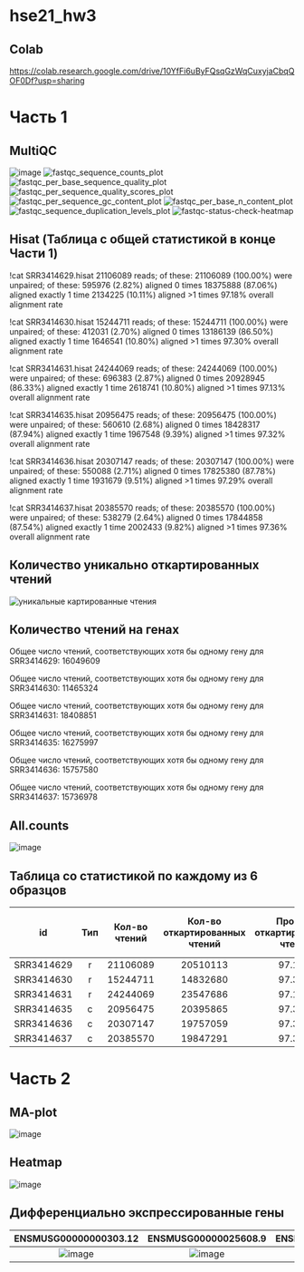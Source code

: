 # hse21_hw3

## Colab

https://colab.research.google.com/drive/10YfFi6uByFQsqGzWqCuxyjaCbqQOF0Df?usp=sharing

# Часть 1
## MultiQC

![image](https://user-images.githubusercontent.com/79662580/144418472-6b476852-4dea-44cb-9a14-49f62e0a2c4c.png)
![fastqc_sequence_counts_plot](https://user-images.githubusercontent.com/79662580/144418511-32fc7ad5-17d3-4598-9e08-a4ee5f8804f0.png)
![fastqc_per_base_sequence_quality_plot](https://user-images.githubusercontent.com/79662580/144418605-165d2aa4-53ec-47c3-83d3-6060389f2e93.png)
![fastqc_per_sequence_quality_scores_plot](https://user-images.githubusercontent.com/79662580/144418632-e08c3229-930d-4850-a7b5-87a6a39c1f69.png)
![fastqc_per_sequence_gc_content_plot](https://user-images.githubusercontent.com/79662580/144418722-329cc736-5d53-499b-9b34-0a0d4555dc3b.png)
![fastqc_per_base_n_content_plot](https://user-images.githubusercontent.com/79662580/144418756-9836a152-ebe6-42dd-bcf6-909a074242a2.png)
![fastqc_sequence_duplication_levels_plot](https://user-images.githubusercontent.com/79662580/144418787-70c5b961-17d1-4634-a79f-784e441676f3.png)
![fastqc-status-check-heatmap](https://user-images.githubusercontent.com/79662580/144418805-09c58666-cc86-4683-aa1d-bf255a102d5d.png)

## Hisat (Таблица с общей статистикой в конце Части 1)
!cat SRR3414629.hisat
21106089 reads; of these:
  21106089 (100.00%) were unpaired; of these:
    595976 (2.82%) aligned 0 times
    18375888 (87.06%) aligned exactly 1 time
    2134225 (10.11%) aligned >1 times
97.18% overall alignment rate

!cat SRR3414630.hisat
15244711 reads; of these:
  15244711 (100.00%) were unpaired; of these:
    412031 (2.70%) aligned 0 times
    13186139 (86.50%) aligned exactly 1 time
    1646541 (10.80%) aligned >1 times
97.30% overall alignment rate

!cat SRR3414631.hisat
24244069 reads; of these:
  24244069 (100.00%) were unpaired; of these:
    696383 (2.87%) aligned 0 times
    20928945 (86.33%) aligned exactly 1 time
    2618741 (10.80%) aligned >1 times
97.13% overall alignment rate

!cat SRR3414635.hisat
20956475 reads; of these:
  20956475 (100.00%) were unpaired; of these:
    560610 (2.68%) aligned 0 times
    18428317 (87.94%) aligned exactly 1 time
    1967548 (9.39%) aligned >1 times
97.32% overall alignment rate

!cat SRR3414636.hisat
20307147 reads; of these:
  20307147 (100.00%) were unpaired; of these:
    550088 (2.71%) aligned 0 times
    17825380 (87.78%) aligned exactly 1 time
    1931679 (9.51%) aligned >1 times
97.29% overall alignment rate

!cat SRR3414637.hisat
20385570 reads; of these:
  20385570 (100.00%) were unpaired; of these:
    538279 (2.64%) aligned 0 times
    17844858 (87.54%) aligned exactly 1 time
    2002433 (9.82%) aligned >1 times
97.36% overall alignment rate

## Количество уникально откартированных чтений
![уникальные картированные чтения](https://user-images.githubusercontent.com/79662580/144419404-fdc41655-9781-4c13-bc6b-1ba06d2ef561.jpg)

## Количество чтений на генах
Общее число чтений, соответствующих хотя бы одному гену для SRR3414629: 16049609

Общее число чтений, соответствующих хотя бы одному гену для SRR3414630: 11465324 

Общее число чтений, соответствующих хотя бы одному гену для SRR3414631: 18408851 

Общее число чтений, соответствующих хотя бы одному гену для SRR3414635: 16275997 

Общее число чтений, соответствующих хотя бы одному гену для SRR3414636: 15757580 

Общее число чтений, соответствующих хотя бы одному гену для SRR3414637: 15736978 

## All.counts
![image](https://user-images.githubusercontent.com/79662580/144432591-c9b26f01-921e-41f8-b6db-27fdd7aabcc5.png)

## Таблица со статистикой по каждому из 6 образцов

| id          | Тип        |  Кол-во чтений| Кол-во откартированных чтений | Процент откартированных чтений | Количество уникальных откартированных чтений | Процент уникально откартированных чтений | Кол-во чтений на генах |
|    :----:   |    :----:   |     :----:    |    :----:   |    :----:   |     :----:    |    :----:    |    :----:    |
| SRR3414629      | r | 21106089 | 20510113 | 97.18% | 18375888 | 87.06% | 16049609 |
| SRR3414630   | r | 15244711 | 14832680 | 97.30% | 13186139 | 86.50% | 11465324 |
| SRR3414631      | r | 24244069 | 23547686 | 97.13% | 20928945 | 86.33% | 18408851 |
| SRR3414635   | c | 20956475 | 20395865 | 97.32% | 18428317 | 87.94% | 16275997 |
| SRR3414636      | c | 20307147 | 19757059 | 97.30% | 17825380 | 87.79% | 15757580 |
| SRR3414637   | c | 20385570 | 19847291 | 97.36% | 17844858 | 87.54% | 15736978 |

# Часть 2
## MA-plot
![image](https://user-images.githubusercontent.com/79662580/144433721-d57f0d9e-3caf-4e3b-a1ab-fff1d5d30fce.png)
## Heatmap
![image](https://user-images.githubusercontent.com/79662580/144433861-2643d702-b8fb-4de7-9f35-3d60f8769c5a.png)
## Дифференциально экспрессированные гены
ENSMUSG00000000303.12            |  ENSMUSG00000025608.9 | ENSMUSG00000045545.8 |
:-------------------------:|:-------------------------:|:-------------------------:|
  ![image](https://user-images.githubusercontent.com/79662580/144451594-f59be457-85f9-4e5c-a707-be57cdc76d26.png) |  ![image](https://user-images.githubusercontent.com/79662580/144451632-5e7e963e-1b96-4b3e-9e01-894a7d9f50aa.png) | ![image](https://user-images.githubusercontent.com/79662580/144451671-08ef0286-b9d2-466f-bfab-848fec122341.png) |
